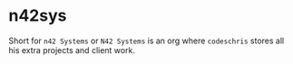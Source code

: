 # n42sys

Short for `n42 Systems` or `N42 Systems` is an org where `codeschris` stores all his extra projects and client work.